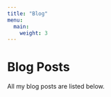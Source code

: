 ```yaml
---
title: "Blog"
menu:
  main:
    weight: 3
---
```


# Blog Posts

All my blog posts are listed below. 